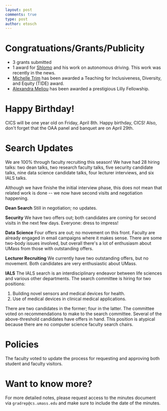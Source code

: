 ```yaml
---
layout: post
comments: true
type: post
author: etosch
---
```


# Congratuations/Grants/Publicity

* 3 grants submitted
* 1 award for [Shlomo](http://rbr.cs.umass.edu/shlomo/) and his work on autonomous driving. This work was recently in the news.
* [Michelle Trim](https://www.cics.umass.edu/faculty/directory/trim_michelle) has been awarded a Teaching for Inclusiveness, Diversity, and Equity (TIDE) award.
* [Alexandra Meliou](http://people.cs.umass.edu/~ameli/) has been awarded a prestigious Lilly Fellowship.

# Happy Birthday!
CICS will be one year old on Friday, April 8th. Happy birthday, CICS! Also, don't forget that the OAA panel and banquet are on April 29th. 

<!--break-->

# Search Updates
We are 100% through faculty recruiting this season! We have had 28 hiring talks: two dean talks, two research faculty talks, five security candidate talks, nine data science candidate talks, four lecturer interviews, and six IALS talks.

Although we have finishe the initial interview phase, this does not mean that related work is done -- we now have second visits and negotiation happening. 

**Dean Search** Still in negotiation; no updates.

**Security** We have two offers out; both candidates are coming for second visits in the next few days. Everyone: dress to impress!

**Data Science** Four offers are out; no movement on this front. Faculty are already engaged in email campaigns where it makes sense. There are some two-body issues involved, but overall there's a lot of enthusiasm about UMass from those with outstanding offers.

**Lecturer Recruiting** We currently have two outstanding offers, but no movement. Both candidates are very enthusiastic about UMass.

**IALS** The IALS search is an interdisciplinary endeavor between life sciences and various other departments. The search committee is hiring for two positions:

1. Building novel sensors and medical devices for health.
2. Use of medical devices in clinical medical applications.

There are two candidates in the former; four in the latter. The committee voted on recommendations to make to the search committee. Several of the above-threshold candidates have offers in hand. This position is atypical because there are no computer science faculty search chairs.

# Policies
The faculty voted to update the process for requesting and approving both student and faculty visitors. 

# Want to know more?
For more detailed notes, please request access to the minutes document via `gradrep@cs.umass.edu` and make sure to include the date of the minutes.
